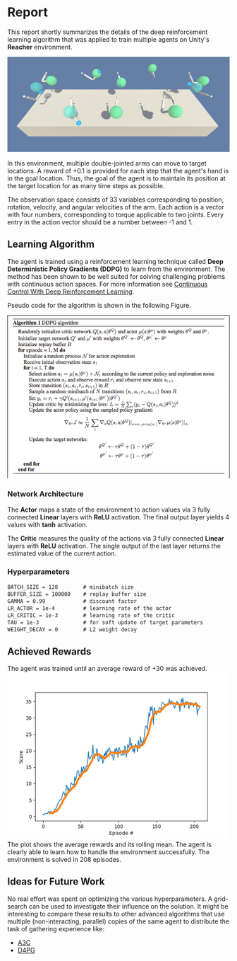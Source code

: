 # Report
This report shortly summarizes the details of the deep reinforcement learning algorithm that was applied
to train multiple agents on Unity's **Reacher** environment. 

![Reacher](reacher.png "The reacher environment")  

In this environment, multiple double-jointed arms can move to target locations. A reward of +0.1 is provided for each step that the agent's hand is in the goal location. Thus, the goal of the agent is to maintain its position at the target location for as many time steps as possible.

The observation space consists of 33 variables corresponding to position, rotation, velocity, and angular velocities of the arm. Each action is a vector with four numbers, corresponding to torque applicable to two joints. Every entry in the action vector should be a number between -1 and 1.

## Learning Algorithm

The agent is trained using a reinforcement learning technique called **Deep Deterministic Policy Gradients (DDPG)** to learn from the environment. The method has been shown to be well suited for solving challenging problems with continuous action spaces. For more information see [Continuous Control With Deep Reinforcement Learning](https://arxiv.org/pdf/1509.02971.pdf).

Pseudo code for the algorithm is shown in the following Figure.

![DDPG](DDPG.png "The DDPG algorithm")  

### Network Architecture

The **Actor** maps a state of the environment to action values via 3 fully connected **Linear** layers with **ReLU** activation. The final output layer yields 4 values with **tanh** activation. 

The **Critic** measures the quality of the actions via 3 fully connected **Linear** layers with **ReLU** activation. The single output of the last layer returns the estimated value of the current action.


### Hyperparameters
```
BATCH_SIZE = 128        # minibatch size
BUFFER_SIZE = 100000    # replay buffer size
GAMMA = 0.99            # discount factor
LR_ACTOR = 1e-4         # learning rate of the actor 
LR_CRITIC = 1e-3        # learning rate of the critic
TAU = 1e-3              # for soft update of target parameters
WEIGHT_DECAY = 0        # L2 weight decay
```

## Achieved Rewards
The agent was trained until an average reward of +30 was achieved.  
![Scores](Score.png "Agent score over episodes")  
The plot shows the average rewards and its rolling mean. The agent is clearly able to learn how to handle the environment successfully. The environment is solved in 208 episodes.

## Ideas for Future Work
No real effort was spent on optimizing the various hyperparameters. A grid-search can be used to investigate their influence on the solution. It might be interesting to compare these results to other advanced algorithms that use multiple (non-interacting, parallel) copies of the same agent to distribute the task of gathering experience like:
- [A3C](https://arxiv.org/pdf/1602.01783.pdf)
- [D4PG](https://openreview.net/pdf?id=SyZipzbCb)
